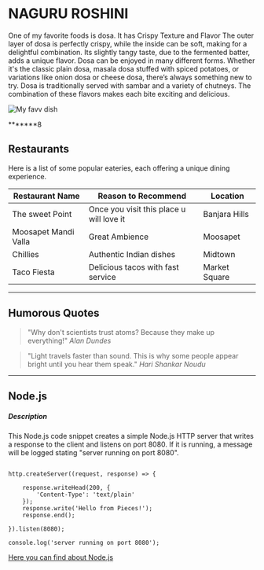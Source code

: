 # NAGURU ROSHINI

One of my favorite foods is dosa. It has Crispy Texture and Flavor The outer layer of dosa is perfectly crispy, while the inside can be soft, making for a delightful combination. Its slightly tangy taste, due to the fermented batter, adds a unique flavor. Dosa can be enjoyed in many different forms. Whether it's the classic plain dosa, masala dosa stuffed with spiced potatoes, or variations like onion dosa or cheese dosa, there’s always something new to try. Dosa is traditionally served with sambar and a variety of chutneys. The combination of these flavors makes each bite exciting and delicious.



![My favv dish](https://i1.wp.com/www.evergreendishes.com/wp-content/uploads/2019/10/Dosa-1.jpg?fit=4288%2C2848&ssl=1)

*******8


## Restaurants

Here is a list of some popular eateries, each offering a unique dining experience.

| Restaurant Name           | Reason to Recommend                                  | Location         |
|---------------------------|------------------------------------------------------|------------------|
| The sweet Point           | Once you visit this place u will love it             | Banjara Hills    |
| Moosapet Mandi Valla      | Great Ambience                                       | Moosapet         |
| Chillies                  | Authentic Indian dishes                              | Midtown          |
| Taco Fiesta               | Delicious tacos with fast service                    | Market Square    |

******

## Humorous Quotes

> "Why don't scientists trust atoms? Because they make up everything!"
> *Alan Dundes*

> "Light travels faster than sound. This is why some people appear bright until you hear them speak."
> *Hari Shankar Noudu*


***

## Node.js

##### Description


This Node.js code snippet creates a simple Node.js HTTP server that writes a response to the client and listens on port 8080. If it is running, a message will be logged stating "server running on port 8080".


```const http = require('http');

http.createServer((request, response) => {

	response.writeHead(200, {
		'Content-Type': 'text/plain'
	});
	response.write('Hello from Pieces!');
	response.end();

}).listen(8080);

console.log('server running on port 8080'); 

```

[Here you can find about Node.js](https://code.pieces.app/collections/node-js)